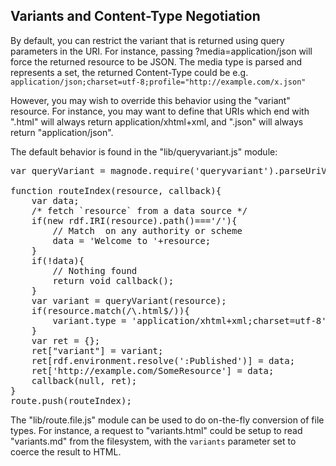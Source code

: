 ## Variants and Content-Type Negotiation

By default, you can restrict the variant that is returned using query parameters in the URI. For instance, passing ?media=application/json will force the returned resource to be JSON. The media type is parsed and represents a set, the returned Content-Type could be e.g. `application/json;charset=utf-8;profile="http://example.com/x.json"`

However, you may wish to override this behavior using the "variant" resource. For instance, you may want to define that URIs which end with ".html" will always return application/xhtml+xml, and ".json" will always return "application/json".

The default behavior is found in the "lib/queryvariant.js" module:

<pre class="lang-application-ecmascript">
var queryVariant = magnode.require('queryvariant').parseUriVariants;

function routeIndex(resource, callback){
	var data;
	/* fetch `resource` from a data source */
	if(new rdf.IRI(resource).path()==='/'){
		// Match </> on any authority or scheme
		data = 'Welcome to '+resource;
	}
	if(!data){
		// Nothing found
		return void callback();
	}
	var variant = queryVariant(resource);
	if(resource.match(/\.html$/)){
		variant.type = 'application/xhtml+xml;charset=utf-8';
	}
	var ret = {};
	ret["variant"] = variant;
	ret[rdf.environment.resolve(':Published')] = data;
	ret['http://example.com/SomeResource'] = data;
	callback(null, ret);
}
route.push(routeIndex);
</pre>

The "lib/route.file.js" module can be used to do on-the-fly conversion of file types. For instance, a request to "variants.html" could be setup to read "variants.md" from the filesystem, with the `variants` parameter set to coerce the result to HTML.
